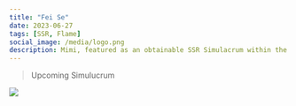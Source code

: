 ```yaml
---
title: "Fei Se"
date: 2023-06-27
tags: [SSR, Flame]
social_image: /media/logo.png
description: Mimi, featured as an obtainable SSR Simulacrum within the simulacrum system.
---
```


>Upcoming Simulucrum 

![](https://i.postimg.cc/d3KSqMPK/Simulacrum-Fei-Se-Awaken.webp)